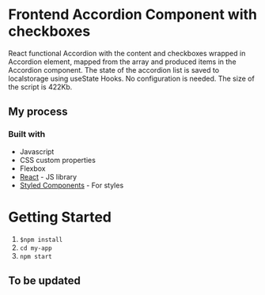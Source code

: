 # Frontend Accordion Component with checkboxes

React functional Accordion with the content and checkboxes wrapped in Accordion element, mapped from the array and produced items in the Accordion component. The state of the accordion list is saved to localstorage using useState Hooks. No configuration is needed. The size of the script is 422Kb.

## My process

### Built with

- Javascript
- CSS custom properties
- Flexbox
- [React](https://reactjs.org/) - JS library
- [Styled Components](https://styled-components.com/) - For styles

# Getting Started

1. `$npm install`
2. `cd my-app`
3. `npm start`

## To be updated


